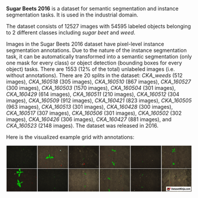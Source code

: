**Sugar Beets 2016** is a dataset for semantic segmentation and instance segmentation tasks. It is used in the industrial domain. 



The dataset consists of 12527 images with 54595 labeled objects belonging to 2 different classes including *sugar beet* and *weed*.

Images in the Sugar Beets 2016 dataset have pixel-level instance segmentation annotations. Due to the nature of the instance segmentation task, it can be automatically transformed into a semantic segmentation (only one mask for every class) or object detection (bounding boxes for every object) tasks. There are 1553 (12% of the total) unlabeled images (i.e. without annotations). There are 20 splits in the dataset: *CKA_weeds* (512 images), *CKA_160518* (305 images), *CKA_160510* (867 images), *CKA_160527* (300 images), *CKA_160503* (1570 images), *CKA_160504* (301 images), *CKA_160429* (614 images), *CKA_160511* (210 images), *CKA_160512* (304 images), *CKA_160509* (912 images), *CKA_160421* (823 images), *CKA_160505* (963 images), *CKA_160513* (301 images), *CKA_160428* (300 images), *CKA_160517* (307 images), *CKA_160506* (301 images), *CKA_160502* (302 images), *CKA_160426* (306 images), *CKA_160427* (881 images), and *CKA_160523* (2148 images). The dataset was released in 2016.

Here is the visualized example grid with annotations:

<img src="https://github.com/dataset-ninja/sugar-beets-2016/raw/main/visualizations/horizontal_grid.png">
